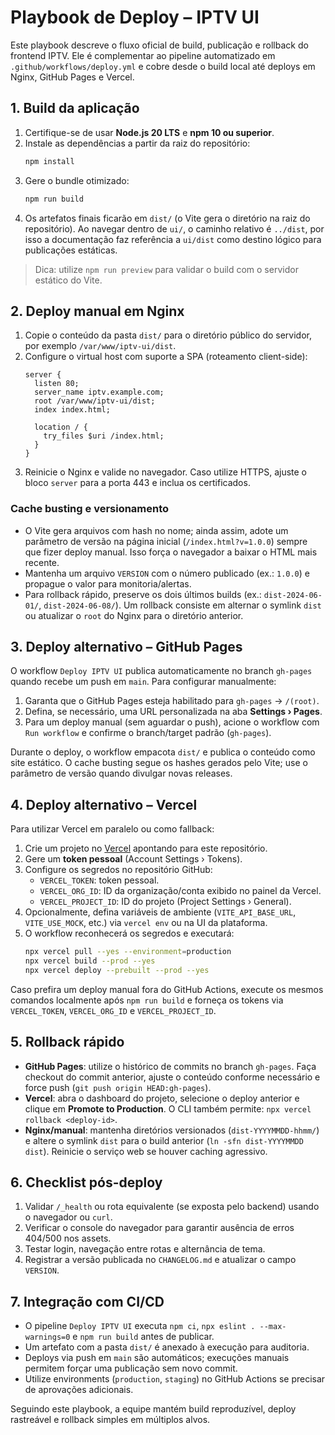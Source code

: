 # Playbook de Deploy – IPTV UI

Este playbook descreve o fluxo oficial de build, publicação e rollback do frontend IPTV. Ele é complementar ao pipeline automatizado em `.github/workflows/deploy.yml` e cobre desde o build local até deploys em Nginx, GitHub Pages e Vercel.

## 1. Build da aplicação

1. Certifique-se de usar **Node.js 20 LTS** e **npm 10 ou superior**.
2. Instale as dependências a partir da raiz do repositório:
   ```bash
   npm install
   ```
3. Gere o bundle otimizado:
   ```bash
   npm run build
   ```
4. Os artefatos finais ficarão em `dist/` (o Vite gera o diretório na raiz do repositório). Ao navegar dentro de `ui/`, o caminho relativo é `../dist`, por isso a documentação faz referência a `ui/dist` como destino lógico para publicações estáticas.

> Dica: utilize `npm run preview` para validar o build com o servidor estático do Vite.

## 2. Deploy manual em Nginx

1. Copie o conteúdo da pasta `dist/` para o diretório público do servidor, por exemplo `/var/www/iptv-ui/dist`.
2. Configure o virtual host com suporte a SPA (roteamento client-side):
   ```nginx
   server {
     listen 80;
     server_name iptv.example.com;
     root /var/www/iptv-ui/dist;
     index index.html;

     location / {
       try_files $uri /index.html;
     }
   }
   ```
3. Reinicie o Nginx e valide no navegador. Caso utilize HTTPS, ajuste o bloco `server` para a porta 443 e inclua os certificados.

### Cache busting e versionamento

- O Vite gera arquivos com hash no nome; ainda assim, adote um parâmetro de versão na página inicial (`/index.html?v=1.0.0`) sempre que fizer deploy manual. Isso força o navegador a baixar o HTML mais recente.
- Mantenha um arquivo `VERSION` com o número publicado (ex.: `1.0.0`) e propague o valor para monitoria/alertas.
- Para rollback rápido, preserve os dois últimos builds (ex.: `dist-2024-06-01/`, `dist-2024-06-08/`). Um rollback consiste em alternar o symlink `dist` ou atualizar o `root` do Nginx para o diretório anterior.

## 3. Deploy alternativo – GitHub Pages

O workflow `Deploy IPTV UI` publica automaticamente no branch `gh-pages` quando recebe um push em `main`. Para configurar manualmente:

1. Garanta que o GitHub Pages esteja habilitado para `gh-pages` → `/(root)`.
2. Defina, se necessário, uma URL personalizada na aba **Settings › Pages**.
3. Para um deploy manual (sem aguardar o push), acione o workflow com `Run workflow` e confirme o branch/target padrão (`gh-pages`).

Durante o deploy, o workflow empacota `dist/` e publica o conteúdo como site estático. O cache busting segue os hashes gerados pelo Vite; use o parâmetro de versão quando divulgar novas releases.

## 4. Deploy alternativo – Vercel

Para utilizar Vercel em paralelo ou como fallback:

1. Crie um projeto no [Vercel](https://vercel.com/) apontando para este repositório.
2. Gere um **token pessoal** (Account Settings › Tokens).
3. Configure os segredos no repositório GitHub:
   - `VERCEL_TOKEN`: token pessoal.
   - `VERCEL_ORG_ID`: ID da organização/conta exibido no painel da Vercel.
   - `VERCEL_PROJECT_ID`: ID do projeto (Project Settings › General).
4. Opcionalmente, defina variáveis de ambiente (`VITE_API_BASE_URL`, `VITE_USE_MOCK`, etc.) via `vercel env` ou na UI da plataforma.
5. O workflow reconhecerá os segredos e executará:
   ```bash
   npx vercel pull --yes --environment=production
   npx vercel build --prod --yes
   npx vercel deploy --prebuilt --prod --yes
   ```

Caso prefira um deploy manual fora do GitHub Actions, execute os mesmos comandos localmente após `npm run build` e forneça os tokens via `VERCEL_TOKEN`, `VERCEL_ORG_ID` e `VERCEL_PROJECT_ID`.

## 5. Rollback rápido

- **GitHub Pages**: utilize o histórico de commits no branch `gh-pages`. Faça checkout do commit anterior, ajuste o conteúdo conforme necessário e force push (`git push origin HEAD:gh-pages`).
- **Vercel**: abra o dashboard do projeto, selecione o deploy anterior e clique em **Promote to Production**. O CLI também permite: `npx vercel rollback <deploy-id>`.
- **Nginx/manual**: mantenha diretórios versionados (`dist-YYYYMMDD-hhmm/`) e altere o symlink `dist` para o build anterior (`ln -sfn dist-YYYYMMDD dist`). Reinicie o serviço web se houver caching agressivo.

## 6. Checklist pós-deploy

1. Validar `/_health` ou rota equivalente (se exposta pelo backend) usando o navegador ou `curl`.
2. Verificar o console do navegador para garantir ausência de erros 404/500 nos assets.
3. Testar login, navegação entre rotas e alternância de tema.
4. Registrar a versão publicada no `CHANGELOG.md` e atualizar o campo `VERSION`.

## 7. Integração com CI/CD

- O pipeline `Deploy IPTV UI` executa `npm ci`, `npx eslint . --max-warnings=0` e `npm run build` antes de publicar.
- Um artefato com a pasta `dist/` é anexado à execução para auditoria.
- Deploys via push em `main` são automáticos; execuções manuais permitem forçar uma publicação sem novo commit.
- Utilize environments (`production`, `staging`) no GitHub Actions se precisar de aprovações adicionais.

Seguindo este playbook, a equipe mantém build reproduzível, deploy rastreável e rollback simples em múltiplos alvos.
